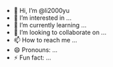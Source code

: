 - 👋 Hi, I’m @li2000yu
- 👀 I’m interested in ...
- 🌱 I’m currently learning ...
- 💞️ I’m looking to collaborate on ...
- 📫 How to reach me ...
- 😄 Pronouns: ...
- ⚡ Fun fact: ...

<!---
li2000yu/li2000yu is a ✨ special ✨ repository because its `README.md` (this file) appears on your GitHub profile.
You can click the Preview link to take a look at your changes.
--->
